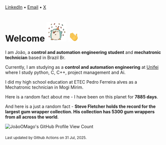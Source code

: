[LinkedIn](https://www.linkedin.com/in/joão-pedro-gozzoli-b95641301/) &bull;
[Email](joaopedrogozzoli@gmail.com) &bull;
[X](https://x.com/jpp12prado)

# Welcome <img src="happy.gif" height="64px" /> <img src="wave.gif" height="32px" />

I am João, a  **control and automation engineering student** and **mechatronic technician** based in Brazil Br.

Currently, I am studying as a **control and automation engineering** at [Unifei](https://unifei.edu.br) where I study python, C, C++, project management and Ai.

I did my high school education at ETEC Pedro Ferreira alves as a Mechatronic technician in Mogi Mirim.

Here is a random fact about me - I have been on this planet for **7885 days**.

And here is a just a random fact -  **Steve Fletcher holds the record for the largest gum wrapper collection. His collection has 5300 gum wrappers from all across the world**.

![JoãoOMago's GitHub Profile View Count](https://komarev.com/ghpvc/?username=JoaoOMago)

<sub>Last updated by Github Actions on 31 Jul, 2025.</sub>
